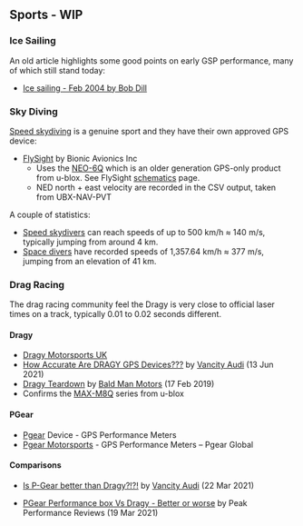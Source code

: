 ## Sports - WIP

### Ice Sailing

An old article highlights some good points on early GSP performance, many of which still stand today:

- [Ice sailing - Feb 2004 by Bob Dill](https://www.idniyra.org/old/articles/IceboatSailingPerformance.html)



### Sky Diving

[Speed skydiving](https://en.wikipedia.org/wiki/Speed_skydiving) is a genuine sport and they have their own approved GPS device:

- [FlySight](https://www.flysight.ca/) by Bionic Avionics Inc
  - Uses the [NEO-6Q](https://www.u-blox.com/en/product/neo-6-series) which is an older generation GPS-only product from u-blox. See FlySight [schematics](http://flysight.ca/wiki/index.php/Schematics) page.
  - NED north + east velocity are recorded in the CSV output, taken from UBX-NAV-PVT

A couple of statistics:

- [Speed skydivers](https://en.wikipedia.org/wiki/Speed_skydiving) can reach speeds of up to 500 km/h ≈ 140 m/s, typically jumping from around 4 km.
- [Space divers](https://en.wikipedia.org/wiki/Space_diving) have recorded speeds of 1,357.64 km/h ≈ 377 m/s, jumping from an elevation of 41 km.



### Drag Racing

The drag racing community feel the Dragy is very close to official laser times on a track, typically 0.01 to 0.02 seconds different.

#### Dragy

- [Dragy Motorsports UK](https://dragymotorsports.co.uk/)
- [How Accurate Are DRAGY GPS Devices???](https://m.youtube.com/watch?v=LGWvSaXtSSE) by [Vancity Audi](https://www.youtube.com/@VancityAudi) (13 Jun 2021)
- [Dragy Teardown](https://m.youtube.com/watch?v=rOkQ3qqsSKk) by [Bald Man Motors](https://www.youtube.com/@BaldManMotors) (17 Feb 2019)
 - Confirms the [MAX-M8Q](https://www.u-blox.com/en/product/max-m8-series) series from u-blox


#### PGear

- [Pgear](http://www.mypgear.com/web/product) Device - GPS Performance Meters
- [Pgear Motorsports](https://pgearmotorsports.com/) - GPS Performance Meters – Pgear Global

#### Comparisons

- [Is P-Gear better than Dragy?!?!](https://www.youtube.com/watch?v=3Ns5YuinVSs) by [Vancity Audi](https://www.youtube.com/@VancityAudi) (22 Mar 2021)

- [PGear Performance box Vs Dragy - Better or worse](https://www.youtube.com/watch?v=mqkNZ-gyACI&t=903s) by Peak Performance Reviews (19 Mar 2021)
